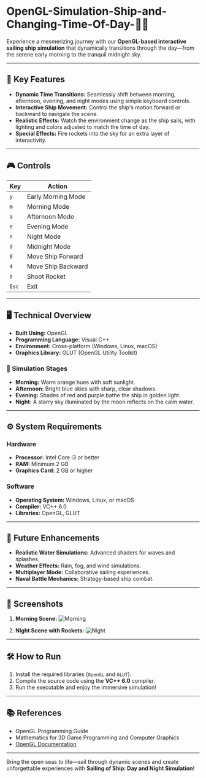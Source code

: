 # OpenGL-Simulation-Ship-and-Changing-Time-Of-Day-🌅🌌

Experience a mesmerizing journey with our **OpenGL-based interactive sailing ship simulation** that dynamically transitions through the day—from the serene early morning to the tranquil midnight sky.

---

## 🚀 Key Features

- **Dynamic Time Transitions:** Seamlessly shift between morning, afternoon, evening, and night modes using simple keyboard controls.
- **Interactive Ship Movement:** Control the ship's motion forward or backward to navigate the scene.
- **Realistic Effects:** Watch the environment change as the ship sails, with lighting and colors adjusted to match the time of day.
- **Special Effects:** Fire rockets into the sky for an extra layer of interactivity.

---

## 🎮 Controls

| Key | Action                          |
|-----|---------------------------------|
| `y` | Early Morning Mode              |
| `m` | Morning Mode                    |
| `a` | Afternoon Mode                  |
| `e` | Evening Mode                    |
| `n` | Night Mode                      |
| `d` | Midnight Mode                   |
| `6` | Move Ship Forward               |
| `4` | Move Ship Backward              |
| `z` | Shoot Rocket                    |
| `Esc` | Exit                          |

---

## 🖥️ Technical Overview

- **Built Using:** OpenGL
- **Programming Language:** Visual C++
- **Environment:** Cross-platform (Windows, Linux, macOS)
- **Graphics Library:** GLUT (OpenGL Utility Toolkit)

### 🎨 Simulation Stages
- **Morning:** Warm orange hues with soft sunlight.
- **Afternoon:** Bright blue skies with sharp, clear shadows.
- **Evening:** Shades of red and purple bathe the ship in golden light.
- **Night:** A starry sky illuminated by the moon reflects on the calm water.

---

## ⚙️ System Requirements

### Hardware
- **Processor:** Intel Core i3 or better
- **RAM:** Minimum 2 GB
- **Graphics Card:** 2 GB or higher

### Software
- **Operating System:** Windows, Linux, or macOS
- **Compiler:** VC++ 6.0
- **Libraries:** OpenGL, GLUT

---

## 🌟 Future Enhancements

- **Realistic Water Simulations:** Advanced shaders for waves and splashes.
- **Weather Effects:** Rain, fog, and wind simulations.
- **Multiplayer Mode:** Collaborative sailing experiences.
- **Naval Battle Mechanics:** Strategy-based ship combat.

---

## 📸 Screenshots

1. **Morning Scene:**
   ![Morning](link_to_image)

2. **Night Scene with Rockets:**
   ![Night](link_to_image)

---

## 🛠️ How to Run

1. Install the required libraries (`OpenGL` and `GLUT`).
2. Compile the source code using the **VC++ 6.0** compiler.
3. Run the executable and enjoy the immersive simulation!

---

## 📚 References

- OpenGL Programming Guide
- Mathematics for 3D Game Programming and Computer Graphics
- [OpenGL Documentation](https://www.opengl.org/documentation/)

---

Bring the open seas to life—sail through dynamic scenes and create unforgettable experiences with **Sailing of Ship: Day and Night Simulation**!
